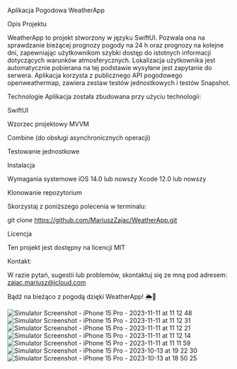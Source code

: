 Aplikacja Pogodowa WeatherApp

Opis Projektu

WeatherApp to projekt stworzony w języku SwiftUI. Pozwala ona na sprawdzanie bieżącej prognozy pogody na 24 h  oraz prognozy na kolejne dni, zapewniając użytkownikom szybki dostęp do istotnych informacji dotyczących warunków atmosferycznych.
Lokalizacja użytkownika jest automatycznie pobierana na tej podstawie wysyłane jest zapytanie do serwera. 
Aplikacja korzysta z publicznego API pogodowego openweathermap,  zawiera zestaw testów jednostkowych i testów Snapshot. 

Technologie
Aplikacja została zbudowana przy użyciu technologii:

SwiftUI

Wzorzec projektowy MVVM

Combine (do obsługi asynchronicznych operacji)

Testowanie jednostkowe

Instalacja

Wymagania systemowe
iOS 14.0 lub nowszy
Xcode 12.0 lub nowszy

Klonowanie repozytorium

Skorzystaj z poniższego polecenia w terminalu:

git clone https://github.com/MariuszZajac/WeatherApp.git


Licencja

Ten projekt jest dostępny na licencji MIT 

Kontakt: 

W razie pytań, sugestii lub problemów, skontaktuj się ze mną pod adresem: zajac.mariusz@icloud.com

Bądź na bieżąco z pogodą dzięki WeatherApp! 🌦️📱

![Simulator Screenshot - iPhone 15 Pro - 2023-11-11 at 11 12 48](https://github.com/MariuszZajac/WeatherApp/assets/93003863/1c59d437-4229-4e25-9465-967d1a33e58c)
![Simulator Screenshot - iPhone 15 Pro - 2023-11-11 at 11 12 31](https://github.com/MariuszZajac/WeatherApp/assets/93003863/99681541-ad36-4791-94fe-ce7e63544e5d)
![Simulator Screenshot - iPhone 15 Pro - 2023-11-11 at 11 12 21](https://github.com/MariuszZajac/WeatherApp/assets/93003863/6772c5db-6215-4687-8599-33f1aa5401b6)
![Simulator Screenshot - iPhone 15 Pro - 2023-11-11 at 11 12 14](https://github.com/MariuszZajac/WeatherApp/assets/93003863/d60b905e-4d78-4ea1-a5d3-83480a734775)
![Simulator Screenshot - iPhone 15 Pro - 2023-11-11 at 11 11 59](https://github.com/MariuszZajac/WeatherApp/assets/93003863/cb8ea838-8025-410c-8072-ad3bb559387a)
![Simulator Screenshot - iPhone 15 Pro - 2023-10-13 at 19 22 30](https://github.com/MariuszZajac/WeatherApp/assets/93003863/6278feaa-e02b-42e7-96fb-d37c69204218)
![Simulator Screenshot - iPhone 15 Pro - 2023-10-13 at 18 50 25](https://github.com/MariuszZajac/WeatherApp/assets/93003863/eee8b089-0646-452f-b3ee-bc39e363e1dd)
